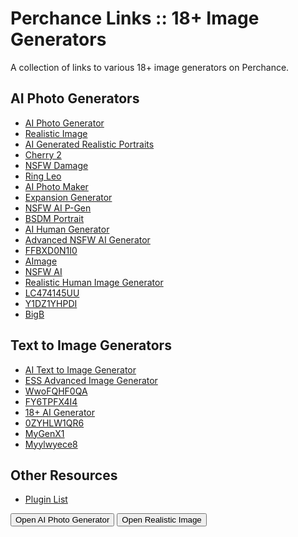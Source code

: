 # Perchance Links :: 18+ Image Generators

A collection of links to various 18+ image generators on Perchance.

## AI Photo Generators
- [AI Photo Generator](https://perchance.org/ai-photo-generator)
- [Realistic Image](https://perchance.org/realisticimage)
- [AI Generated Realistic Portraits](https://perchance.org/ai-generated-realistic-portraits)
- [Cherry 2](https://perchance.org/cherry2)
- [NSFW Damage](https://perchance.org/nsfwdamage)
- [Ring Leo](https://perchance.org/ring-leo)
- [AI Photo Maker](https://perchance.org/ai-photo-maker)
- [Expansion Generator](https://perchance.org/expansiongenerator)
- [NSFW AI P-Gen](https://perchance.org/nsfw-ai-p-gen)
- [BSDM Portrait](https://perchance.org/bsdm-portrait)
- [AI Human Generator](https://perchance.org/ai-human-generator)
- [Advanced NSFW AI Generator](https://perchance.org/advance-nsfw-ai-generator)
- [FFBXD0N1I0](https://perchance.org/ffbxd0n1i0)
- [AImage](https://perchance.org/aimage)
- [NSFW AI](https://perchance.org/nsfw-ai)
- [Realistic Human Image Generator](https://perchance.org/realistic-human-image-generator)
- [LC474145UU](https://perchance.org/lc474145uu)
- [Y1DZ1YHPDI](https://perchance.org/y1dz1yhpdi)
- [BigB](https://perchance.org/bigb)

## Text to Image Generators
- [AI Text to Image Generator](https://perchance.org/ai-text-to-image-generator)
- [ESS Advanced Image Generator](https://perchance.org/ess-adv-img-gen)
- [WwoFQHF0QA](https://perchance.org/wwofqhf0qa)
- [FY6TPFX4I4](https://perchance.org/fy6tpfx4i4)
- [18+ AI Generator](https://perchance.org/18-plus-ai-generator)
- [0ZYHLW1QR6](https://perchance.org/0zyhlw1qr6)
- [MyGenX1](https://perchance.org/mygenx1)
- [Myylwyece8](https://perchance.org/myylwyece8)

## Other Resources
- [Plugin List](https://perchance.org/plugin-list)

<!-- Add this script to enable opening links in a new private tab -->
<script>
  function openInPrivateTab(url) {
    var a = document.createElement("a");
    a.href = url;
    a.rel = "noreferrer noopener";
    a.target = "_blank";
    var evt = new MouseEvent("click", { bubbles: true, cancelable: true, view: window });
    a.dispatchEvent(evt);
  }
</script>

<button onclick="openInPrivateTab('https://perchance.org/ai-photo-generator')">Open AI Photo Generator</button>
<button onclick="openInPrivateTab('https://perchance.org/realisticimage')">Open Realistic Image</button>
<!-- Add more buttons as needed -->
